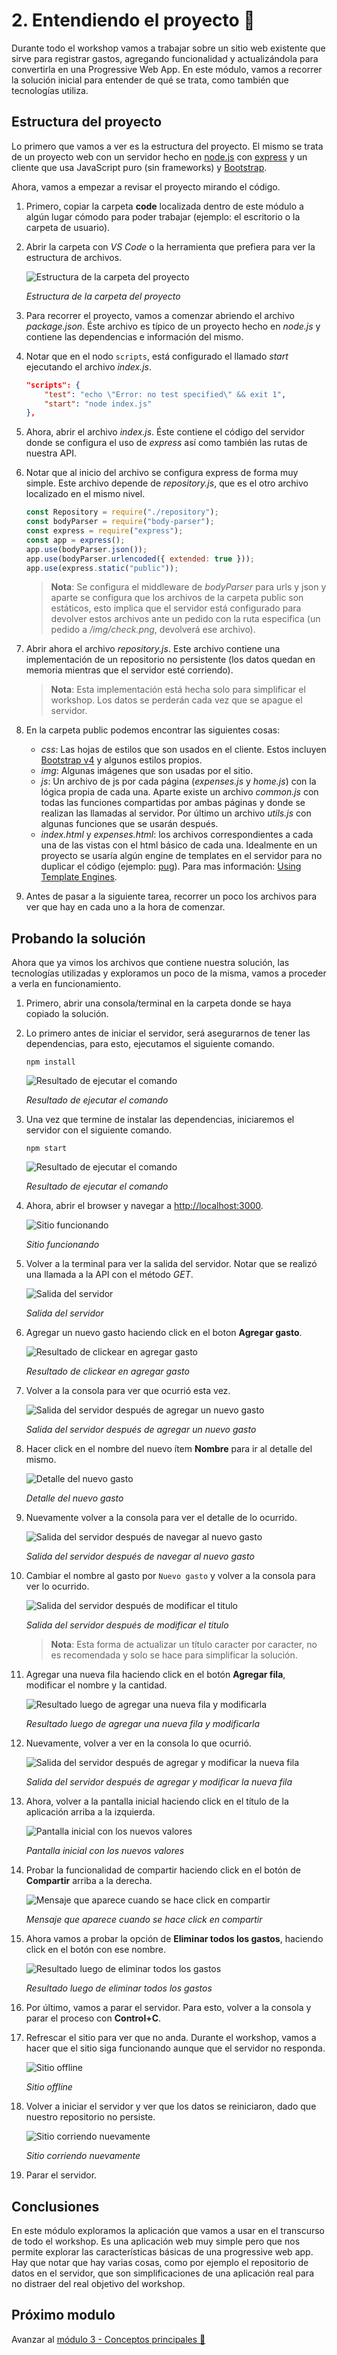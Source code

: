 # 2. Entendiendo el proyecto 🔎

Durante todo el workshop vamos a trabajar sobre un sitio web existente que sirve para registrar gastos, agregando funcionalidad y actualizándola para convertirla en una Progressive Web App. En este módulo, vamos a recorrer la solución inicial para entender de qué se trata, como también que tecnologías utiliza.

## Estructura del proyecto

Lo primero que vamos a ver es la estructura del proyecto. El mismo se trata de un proyecto web con un servidor hecho en [node.js](https://nodejs.org/en/) con [express](https://expressjs.com) y un cliente que usa JavaScript puro (sin frameworks) y [Bootstrap](http://getbootstrap.com).

Ahora, vamos a empezar a revisar el proyecto mirando el código.

1. Primero, copiar la carpeta **code** localizada dentro de este módulo a algún lugar cómodo para poder trabajar (ejemplo: el escritorio o la carpeta de usuario).

1. Abrir la carpeta con _VS Code_ o la herramienta que prefiera para ver la estructura de archivos.

   ![Estructura de la carpeta del proyecto](./images/folder-structure.png)

   _Estructura de la carpeta del proyecto_

1. Para recorrer el proyecto, vamos a comenzar abriendo el archivo _package.json_. Éste archivo es típico de un proyecto hecho en _node.js_ y contiene las dependencias e información del mismo.

1. Notar que en el nodo `scripts`, está configurado el llamado _start_ ejecutando el archivo _index.js_.

   ```json
   "scripts": {
       "test": "echo \"Error: no test specified\" && exit 1",
       "start": "node index.js"
   },
   ```

1. Ahora, abrir el archivo _index.js_. Éste contiene el código del servidor donde se configura el uso de _express_ así como también las rutas de nuestra API.

1. Notar que al inicio del archivo se configura express de forma muy simple. Este archivo depende de _repository.js_, que es el otro archivo localizado en el mismo nivel.

   ```js
   const Repository = require("./repository");
   const bodyParser = require("body-parser");
   const express = require("express");
   const app = express();
   app.use(bodyParser.json());
   app.use(bodyParser.urlencoded({ extended: true }));
   app.use(express.static("public"));
   ```

   > **Nota**: Se configura el middleware de _bodyParser_ para urls y json y aparte se configura que los archivos de la carpeta public son estáticos, esto implica que el servidor está configurado para devolver estos archivos ante un pedido con la ruta especifica (un pedido a _/img/check.png_, devolverá ese archivo).

1. Abrir ahora el archivo _repository.js_. Este archivo contiene una implementación de un repositorio no persistente (los datos quedan en memoria mientras que el servidor esté corriendo).

   > **Nota**: Esta implementación está hecha solo para simplificar el workshop. Los datos se perderán cada vez que se apague el servidor.

1. En la carpeta public podemos encontrar las siguientes cosas:

   - _css_: Las hojas de estilos que son usados en el cliente. Estos incluyen [Bootstrap v4](http://getbootstrap.com) y algunos estilos propios.
   - _img_: Algunas imágenes que son usadas por el sitio.
   - _js_: Un archivo de js por cada página (_expenses.js_ y _home.js_) con la lógica propia de cada una. Aparte existe un archivo _common.js_ con todas las funciones compartidas por ambas páginas y donde se realizan las llamadas al servidor. Por último un archivo _utils.js_ con algunas funciones que se usarán después.
   - _index.html_ y _expenses.html_: los archivos correspondientes a cada una de las vistas con el html básico de cada una. Idealmente en un proyecto se usaría algún engine de templates en el servidor para no duplicar el código (ejemplo: [pug](https://pugjs.org/)). Para mas información: [Using Template Engines](https://expressjs.com/en/guide/using-template-engines.html).

1. Antes de pasar a la siguiente tarea, recorrer un poco los archivos para ver que hay en cada uno a la hora de comenzar.

## Probando la solución

Ahora que ya vimos los archivos que contiene nuestra solución, las tecnologías utilizadas y exploramos un poco de la misma, vamos a proceder a verla en funcionamiento.

1. Primero, abrir una consola/terminal en la carpeta donde se haya copiado la solución.

1. Lo primero antes de iniciar el servidor, será asegurarnos de tener las dependencias, para esto, ejecutamos el siguiente comando.

   ```
   npm install
   ```

   ![Resultado de ejecutar el comando](./images/npm-install.png)

   _Resultado de ejecutar el comando_

1. Una vez que termine de instalar las dependencias, iniciaremos el servidor con el siguiente comando.

   ```
   npm start
   ```

   ![Resultado de ejecutar el comando](./images/npm-start.png)

   _Resultado de ejecutar el comando_

1. Ahora, abrir el browser y navegar a [http://localhost:3000](http://localhost:3000).

   ![Sitio funcionando](./images/browse-site.png)

   _Sitio funcionando_

1. Volver a la terminal para ver la salida del servidor. Notar que se realizó una llamada a la API con el método _GET_.

   ![Salida del servidor](./images/browse-site-log.png)

   _Salida del servidor_

1. Agregar un nuevo gasto haciendo click en el boton **Agregar gasto**.

   ![Resultado de clickear en agregar gasto](./images/add-expense.png)

   _Resultado de clickear en agregar gasto_

1. Volver a la consola para ver que ocurrió esta vez.

   ![Salida del servidor después de agregar un nuevo gasto](./images/add-expense-log.png)

   _Salida del servidor después de agregar un nuevo gasto_

1. Hacer click en el nombre del nuevo ítem **Nombre** para ir al detalle del mismo.

   ![Detalle del nuevo gasto](./images/new-expense-details.png)

   _Detalle del nuevo gasto_

1. Nuevamente volver a la consola para ver el detalle de lo ocurrido.

   ![Salida del servidor después de navegar al nuevo gasto](./images/get-expense-details-log.png)

   _Salida del servidor después de navegar al nuevo gasto_

1. Cambiar el nombre al gasto por `Nuevo gasto` y volver a la consola para ver lo ocurrido.

   ![Salida del servidor después de modificar el titulo](./images/update-name-log.png)

   _Salida del servidor después de modificar el titulo_

   > **Nota**: Esta forma de actualizar un título caracter por caracter, no es recomendada y solo se hace para simplificar la solución.

1. Agregar una nueva fila haciendo click en el botón **Agregar fila**, modificar el nombre y la cantidad.

   ![Resultado luego de agregar una nueva fila y modificarla](./images/expense-view.png)

   _Resultado luego de agregar una nueva fila y modificarla_

1. Nuevamente, volver a ver en la consola lo que ocurrió.

   ![Salida del servidor después de agregar y modificar la nueva fila](./images/add-item-log.png)

   _Salida del servidor después de agregar y modificar la nueva fila_

1. Ahora, volver a la pantalla inicial haciendo click en el título de la aplicación arriba a la izquierda.

   ![Pantalla inicial con los nuevos valores](./images/home-with-new-item.png)

   _Pantalla inicial con los nuevos valores_

1. Probar la funcionalidad de compartir haciendo click en el botón de **Compartir** arriba a la derecha.

   ![Mensaje que aparece cuando se hace click en compartir](./images/share.png)

   _Mensaje que aparece cuando se hace click en compartir_

1. Ahora vamos a probar la opción de **Eliminar todos los gastos**, haciendo click en el botón con ese nombre.

   ![Resultado luego de eliminar todos los gastos](./images/clear-all.png)

   _Resultado luego de eliminar todos los gastos_

1. Por último, vamos a parar el servidor. Para esto, volver a la consola y parar el proceso con **Control+C**.

1. Refrescar el sitio para ver que no anda. Durante el workshop, vamos a hacer que el sitio siga funcionando aunque que el servidor no responda.

   ![Sitio offline](./images/offline.png)

   _Sitio offline_

1. Volver a iniciar el servidor y ver que los datos se reiniciaron, dado que nuestro repositorio no persiste.

   ![Sitio corriendo nuevamente](./images/home-view.png)

   _Sitio corriendo nuevamente_

1. Parar el servidor.

## Conclusiones

En este módulo exploramos la aplicación que vamos a usar en el transcurso de todo el workshop. Es una aplicación web muy simple pero que nos permite explorar las características básicas de una progressive web app. Hay que notar que hay varias cosas, como por ejemplo el repositorio de datos en el servidor, que son simplificaciones de una aplicación real para no distraer del real objetivo del workshop.

## Próximo modulo

Avanzar al [módulo 3 - Conceptos principales 📜](../03-conceptos)
